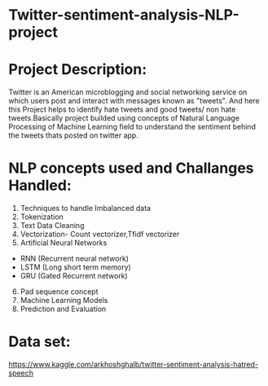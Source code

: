 # Twitter-sentiment-analysis-NLP-project

# Project Description:
Twitter is an American microblogging and social networking service on which users post and interact with messages known as "tweets".
And here this Project helps to identify hate tweets and good tweets/ non hate tweets.Basically project builded using concepts of Natural Language Processing of Machine Learning field to understand the sentiment behind the tweets thats posted on twitter app.

# NLP concepts used and Challanges Handled:
1. Techniques to handle Imbalanced data
2. Tokenization
3. Text Data Cleaning
4. Vectorization- Count vectorizer,Tfidf vectorizer
5. Artificial Neural Networks
  - RNN (Recurrent neural network)
  - LSTM (Long short term memory)
  - GRU (Gated Recurrent network)
6. Pad sequence concept
7. Machine Learning Models
8. Prediction and Evaluation


# Data set:
https://www.kaggle.com/arkhoshghalb/twitter-sentiment-analysis-hatred-speech

